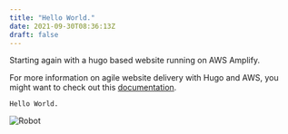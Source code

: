 ```yaml
---
title: "Hello World."
date: 2021-09-30T08:36:13Z
draft: false
---
```


Starting again with a hugo based website running on AWS Amplify.

For more information on agile website delivery with Hugo and AWS, you might want to check out this [documentation](https://aws.amazon.com/blogs/devops/agile-website-delivery-with-hugo-and-aws-amplify/).

```
Hello World.
```

![Robot](/images/2021-07-24_robot2.jpg)